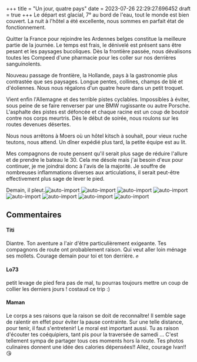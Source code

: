 +++
title = "Un jour, quatre pays"
date = 2023-07-26 22:29:27.696452
draft = true
+++
Le départ est glacial, 7° au bord de l'eau, tout le monde est bien couvert. La nuit à l'hôtel a été excellente, nous sommes en parfait état de fonctionnement.

Quitter la France pour rejoindre les Ardennes belges constitue la meilleure partie de la journée. Le temps est frais, le dénivelé est présent sans être pesant et les paysages bucoliques. Dès la frontière passée, nous dévalisons toutes les Compeed d'une pharmacie pour les coller sur nos derrières sanguinolents.

Nouveau passage de frontière, la Hollande, pays à la gastronomie plus contrastée que ses paysages. Longue pentes, collines, champs de blé et d'éoliennes. Nous nous régalons d'un quatre heure dans un petit troquet.

Vient enfin l'Allemagne et des terrible pistes cyclables. Impossibles à éviter, sous peine de se faire renverser par une BMW rugissante ou autre Porsche. L'asphalte des pistes est défoncée et chaque racine est un coup de boutoir contre nos corps meurtris. Dès le début de soirée, nous roulons sur les routes devenues désertes.

Nous nous arrêtons à Moers où un hôtel kitsch à souhait, pour vieux ruche teutons, nous attend. Un dîner expédié plus tard, la petite équipe est au lit.

Mes compagnons de route pensent qu'il serait plus sage de réduire l'allure et de prendre le bateau le 30. Cela me désole mais j'ai besoin d'eux pour continuer, je me joindrai donc à l'avis de la majorité. Je souffre de nombreuses inflammations diverses aux articulations, il serait peut-être effectivement plus sage de lever le pied.

Demain, il pleut.![auto-import](https://thumbsnap.com/i/qm2NNruA.jpg)
![auto-import](https://thumbsnap.com/i/cUz7mWzb.jpg)
![auto-import](https://thumbsnap.com/i/fvi27Ysb.jpg)
![auto-import](https://thumbsnap.com/i/CmXJGbHW.jpg)
![auto-import](https://thumbsnap.com/i/qMV4bBep.jpg)
![auto-import](https://thumbsnap.com/i/53acXRJh.jpg)
![auto-import](https://thumbsnap.com/i/pgjJvQEY.jpg)
![auto-import](https://thumbsnap.com/i/4P2sJb18.jpg)
## Commentaires
#### Titi
Diantre. Ton aventure a l'air d'être particulièrement exigeante. Tes compagnons de route ont probablement raison. Qui veut aller loin ménage ses mollets. Courage demain pour toi et ton derrière. ✊️
#### Lo73
petit levage de pied fera pas de mal, tu pourras toujours mettre un coup de collier les derniers jours ! costaud ce trip :)
#### Maman
Le corps a ses raisons que la raison se doit de reconnaître! Il semble sage de 
ralentir en effet pour éviter la pause contrainte. Sur une telle distance, pour tenir, il faut s'entretenir! Le moral est important aussi. Tu as raison d'écouter tes coéquipiers, tant pis pour la traversée de samedi ... C'est tellement sympa de partager tous ces moments hors la route. Tes photos culinaires donnent une idée des calories dépensées!! 
Allez, courage Ivan!! 😘

